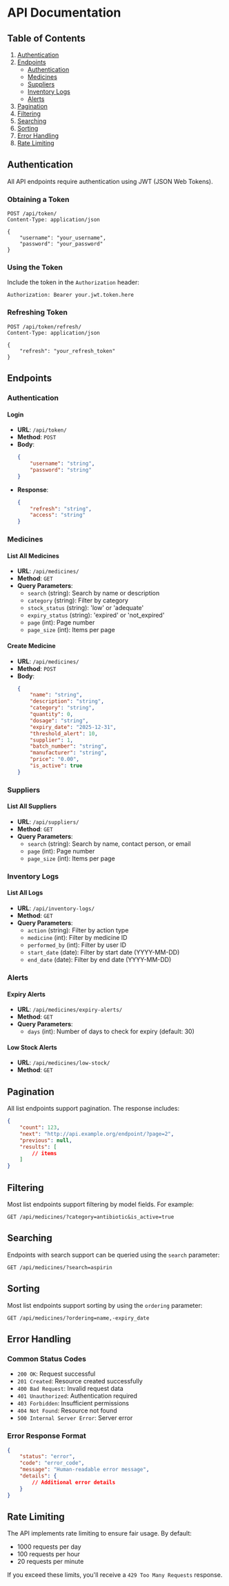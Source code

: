 # API Documentation

## Table of Contents
1. [Authentication](#authentication)
2. [Endpoints](#endpoints)
   - [Authentication](#authentication-1)
   - [Medicines](#medicines)
   - [Suppliers](#suppliers)
   - [Inventory Logs](#inventory-logs)
   - [Alerts](#alerts)
3. [Pagination](#pagination)
4. [Filtering](#filtering)
5. [Searching](#searching)
6. [Sorting](#sorting)
7. [Error Handling](#error-handling)
8. [Rate Limiting](#rate-limiting)

## Authentication

All API endpoints require authentication using JWT (JSON Web Tokens).

### Obtaining a Token

```http
POST /api/token/
Content-Type: application/json

{
    "username": "your_username",
    "password": "your_password"
}
```

### Using the Token
Include the token in the `Authorization` header:

```
Authorization: Bearer your.jwt.token.here
```

### Refreshing Token

```http
POST /api/token/refresh/
Content-Type: application/json

{
    "refresh": "your_refresh_token"
}
```

## Endpoints

### Authentication

#### Login
- **URL**: `/api/token/`
- **Method**: `POST`
- **Body**: 
  ```json
  {
      "username": "string",
      "password": "string"
  }
  ```
- **Response**:
  ```json
  {
      "refresh": "string",
      "access": "string"
  }
  ```

### Medicines

#### List All Medicines
- **URL**: `/api/medicines/`
- **Method**: `GET`
- **Query Parameters**:
  - `search` (string): Search by name or description
  - `category` (string): Filter by category
  - `stock_status` (string): 'low' or 'adequate'
  - `expiry_status` (string): 'expired' or 'not_expired'
  - `page` (int): Page number
  - `page_size` (int): Items per page

#### Create Medicine
- **URL**: `/api/medicines/`
- **Method**: `POST`
- **Body**: 
  ```json
  {
      "name": "string",
      "description": "string",
      "category": "string",
      "quantity": 0,
      "dosage": "string",
      "expiry_date": "2025-12-31",
      "threshold_alert": 10,
      "supplier": 1,
      "batch_number": "string",
      "manufacturer": "string",
      "price": "0.00",
      "is_active": true
  }
  ```

### Suppliers

#### List All Suppliers
- **URL**: `/api/suppliers/`
- **Method**: `GET`
- **Query Parameters**:
  - `search` (string): Search by name, contact person, or email
  - `page` (int): Page number
  - `page_size` (int): Items per page

### Inventory Logs

#### List All Logs
- **URL**: `/api/inventory-logs/`
- **Method**: `GET`
- **Query Parameters**:
  - `action` (string): Filter by action type
  - `medicine` (int): Filter by medicine ID
  - `performed_by` (int): Filter by user ID
  - `start_date` (date): Filter by start date (YYYY-MM-DD)
  - `end_date` (date): Filter by end date (YYYY-MM-DD)

### Alerts

#### Expiry Alerts
- **URL**: `/api/medicines/expiry-alerts/`
- **Method**: `GET`
- **Query Parameters**:
  - `days` (int): Number of days to check for expiry (default: 30)

#### Low Stock Alerts
- **URL**: `/api/medicines/low-stock/`
- **Method**: `GET`

## Pagination

All list endpoints support pagination. The response includes:

```json
{
    "count": 123,
    "next": "http://api.example.org/endpoint/?page=2",
    "previous": null,
    "results": [
        // items
    ]
}
```

## Filtering

Most list endpoints support filtering by model fields. For example:

```
GET /api/medicines/?category=antibiotic&is_active=true
```

## Searching

Endpoints with search support can be queried using the `search` parameter:

```
GET /api/medicines/?search=aspirin
```

## Sorting

Most list endpoints support sorting by using the `ordering` parameter:

```
GET /api/medicines/?ordering=name,-expiry_date
```

## Error Handling

### Common Status Codes
- `200 OK`: Request successful
- `201 Created`: Resource created successfully
- `400 Bad Request`: Invalid request data
- `401 Unauthorized`: Authentication required
- `403 Forbidden`: Insufficient permissions
- `404 Not Found`: Resource not found
- `500 Internal Server Error`: Server error

### Error Response Format

```json
{
    "status": "error",
    "code": "error_code",
    "message": "Human-readable error message",
    "details": {
        // Additional error details
    }
}
```

## Rate Limiting

The API implements rate limiting to ensure fair usage. By default:
- 1000 requests per day
- 100 requests per hour
- 20 requests per minute

If you exceed these limits, you'll receive a `429 Too Many Requests` response.
